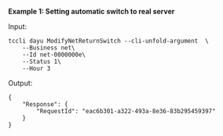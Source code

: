 **Example 1: Setting automatic switch to real server**



Input: 

```
tccli dayu ModifyNetReturnSwitch --cli-unfold-argument  \
    --Business net\
    --Id net-0000000e\
    --Status 1\
    --Hour 3
```

Output: 
```
{
    "Response": {
        "RequestId": "eac6b301-a322-493a-8e36-83b295459397"
    }
}
```

